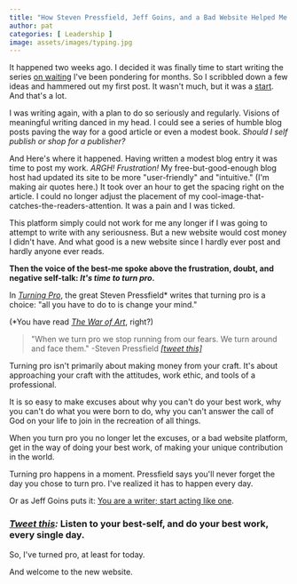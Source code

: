 ```yaml
---
title: "How Steven Pressfield, Jeff Goins, and a Bad Website Helped Me Turn Pro"
author: pat
categories: [ Leadership ]
image: assets/images/typing.jpg
---
```

It happened two weeks ago. I decided it was finally time to start writing the series <a title="On Waiting" href="http://embracethegodlife.com/on-waiting/">on waiting</a>&nbsp;I've been pondering for months. So I scribbled down a few ideas and hammered out my first post. It wasn't much, but it was a <a title="Start: Punch Fear in the Face, Escape Average and Do Work that Matters" href="http://www.amazon.com/gp/product/1937077594/ref=as_li_ss_tl?ie=UTF8&amp;camp=1789&amp;creative=390957&amp;creativeASIN=1937077594&amp;linkCode=as2&amp;tag=embthegodlif-20" target="_blank">start</a>. And that's a lot.

I was writing again, with a plan to do so seriously and regularly. Visions of meaningful writing danced in my head. I could see a series of humble blog posts paving the way for a good article or even a modest book. <em>Should I self publish or shop for a publisher?</em>

And Here's where it happened. Having written a modest blog entry it was time to post my work. <em>ARGH! Frustration!</em> My free-but-good-enough blog host had updated its site to be more "user-friendly" and "intuitive." (I'm making air quotes here.) It took over an hour to get the spacing right on the article. I could no longer adjust the placement of my cool-image-that-catches-the-readers-attention. It was a pain and I was ticked.

This platform simply could not work for me any longer if I was going to attempt to write with any seriousness. But a new website would cost money I didn't have. And what good is a new website since I hardly ever post and hardly anyone ever reads.

<strong>Then the voice of the best-me spoke above the frustration, doubt, and negative self-talk: <em>It's time to turn pro</em>.</strong>

In <em><a title="Turning Pro: Tap Your Inner Power and Create Your Life's Work" href="http://www.amazon.com/gp/product/1936891034/ref=as_li_ss_tl?ie=UTF8&amp;camp=1789&amp;creative=390957&amp;creativeASIN=1936891034&amp;linkCode=as2&amp;tag=embthegodlif-20" target="_blank">Turning Pro</a></em>, the great Steven Pressfield*&nbsp;writes that turning pro is a choice: "all you have to do to is change your mind."

(*You have read&nbsp;<a title="The War of Art: Break Through the Blocks and Win Your Inner Creative Battles" href="http://www.amazon.com/gp/product/1936891026/ref=as_li_ss_tl?ie=UTF8&amp;camp=1789&amp;creative=390957&amp;creativeASIN=1936891026&amp;linkCode=as2&amp;tag=embthegodlif-20" target="_blank"><em>The War of Art</em></a>, right?)
<blockquote>"When we turn pro we stop running from our fears. We turn around and face them." -Steven Pressfield&nbsp;<em><a title="click to tweet" href="http://clicktotweet.com/fd52l" target="_blank">[tweet this]</a></em></blockquote>
Turning pro isn't primarily about making money from your craft. It's about approaching your craft with the attitudes, work ethic, and tools of a professional.

It is so easy to make excuses about why you can't do your best work, why you can't do what you were born to do, why you can't answer the call of God on your life to join in the recreation of all things.

When you turn pro you no longer let the excuses, or a bad website platform, get in the way of doing your best work, of making your unique contribution in the world.

Turning pro happens in a moment. Pressfield says you'll never forget the day you chose to turn pro. I've realized it has to happen every day.

Or as Jeff Goins puts it: <a title="You Are a Writer (So Start Acting Like One)" href="http://www.amazon.com/gp/product/B007YJEIAS/ref=as_li_ss_tl?ie=UTF8&amp;camp=1789&amp;creative=390957&amp;creativeASIN=B007YJEIAS&amp;linkCode=as2&amp;tag=embthegodlif-20" target="_blank">You are a writer; start acting like one</a>.
<h3><em><a title="Tweet This" href="http://clicktotweet.com/r69d1" target="_blank">Tweet this</a>:&nbsp;</em>Listen to your best-self, and do your best work, every single day.</h3>
So, I've turned pro, at least for today.

And welcome to the new website.
